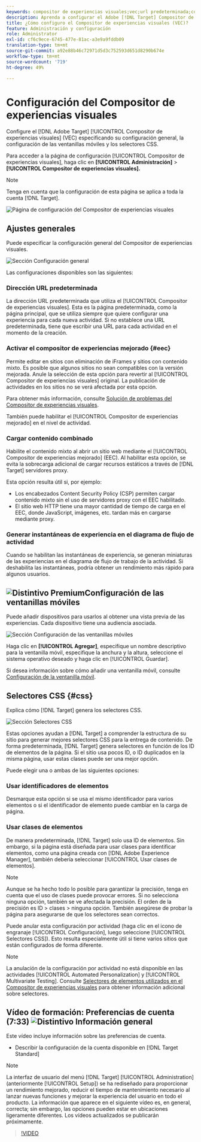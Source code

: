 ```yaml
---
keywords: compositor de experiencias visuales;vec;url predeterminada;compositor de experiencias mejorado;eec;contenido mixto;instantáneas de experiencias;ventanilla móvil;css;selectores css
description: Aprenda a configurar el Adobe [!DNL Target] Compositor de experiencias visuales (VEC) especificando su configuración general, la configuración de las ventanillas móviles y los selectores CSS.
title: ¿Cómo configuro el Compositor de experiencias visuales (VEC)?
feature: Administración y configuración
role: Administrator
exl-id: cf6c9ece-6745-477e-81ac-a3e9a9fddb09
translation-type: tm+mt
source-git-commit: a92e88b46c72971d5d3c752593d651d8290b674e
workflow-type: tm+mt
source-wordcount: '719'
ht-degree: 49%

---
```


# Configuración del Compositor de experiencias visuales

Configure el [!DNL Adobe Target] [!UICONTROL Compositor de experiencias visuales] (VEC) especificando su configuración general, la configuración de las ventanillas móviles y los selectores CSS.

Para acceder a la página de configuración [!UICONTROL Compositor de experiencias visuales], haga clic en **[!UICONTROL Administración]** > **[!UICONTROL Compositor de experiencias visuales].**

>[!NOTE]
>
>Tenga en cuenta que la configuración de esta página se aplica a toda la cuenta [!DNL Target].

![Página de configuración del Compositor de experiencias visuales](/help/administrating-target/assets/vec.png)

## Ajustes generales

Puede especificar la configuración general del Compositor de experiencias visuales.

![Sección Configuración general](/help/administrating-target/assets/general-settings.png)

Las configuraciones disponibles son las siguientes:

### Dirección URL predeterminada

La dirección URL predeterminada que utiliza el [!UICONTROL Compositor de experiencias visuales]. Esta es la página predeterminada, como la página principal, que se utiliza siempre que quiere configurar una experiencia para cada nueva actividad. Si no establece una URL predeterminada, tiene que escribir una URL para cada actividad en el momento de la creación.

### Activar el compositor de experiencias mejorado {#eec}

Permite editar en sitios con eliminación de iFrames y sitios con contenido mixto. Es posible que algunos sitios no sean compatibles con la versión mejorada. Anule la selección de esta opción para revertir al [!UICONTROL Compositor de experiencias visuales] original. La publicación de actividades en los sitios no se verá afectada por esta opción.

Para obtener más información, consulte [Solución de problemas del Compositor de experiencias visuales](/help/c-experiences/c-visual-experience-composer/r-troubleshoot-composer/troubleshoot-composer.md).

También puede habilitar el [!UICONTROL Compositor de experiencias mejorado] en el nivel de actividad.

### Cargar contenido combinado

Habilite el contenido mixto al abrir un sitio web mediante el [!UICONTROL Compositor de experiencias mejorado] (EEC). Al habilitar esta opción, se evita la sobrecarga adicional de cargar recursos estáticos a través de [!DNL Target] servidores proxy.

Esta opción resulta útil si, por ejemplo:

* Los encabezados Content Security Policy (CSP) permiten cargar contenido mixto sin el uso de servidores proxy con el EEC habilitado.
* El sitio web HTTP tiene una mayor cantidad de tiempo de carga en el EEC, donde JavaScript, imágenes, etc. tardan más en cargarse mediante proxy.

### Generar instantáneas de experiencia en el diagrama de flujo de actividad

Cuando se habilitan las instantáneas de experiencia, se generan miniaturas de las experiencias en el diagrama de flujo de trabajo de la actividad. Si deshabilita las instantáneas, podría obtener un rendimiento más rápido para algunos usuarios.

## ![Distintivo PremiumConfiguración de las ventanillas móviles ](/help/assets/premium.png) 

Puede añadir dispositivos para usarlos al obtener una vista previa de las experiencias. Cada dispositivo tiene una audiencia asociada.

![Sección Configuración de las ventanillas móviles](/help/administrating-target/assets/mobile-viewport-configuration.png)

Haga clic en **[!UICONTROL Agregar]**, especifique un nombre descriptivo para la ventanilla móvil, especifique la anchura y la altura, seleccione el sistema operativo deseado y haga clic en [!UICONTROL Guardar].

Si desea información sobre cómo añadir una ventanilla móvil, consulte [Configuración de la ventanilla móvil](/help/c-experiences/c-visual-experience-composer/mobile-viewports.md).

## Selectores CSS {#css}

Explica cómo [!DNL Target] genera los selectores CSS.

![Sección Selectores CSS](/help/administrating-target/assets/css-selectors.png)

Estas opciones ayudan a [!DNL Target] a comprender la estructura de su sitio para generar mejores selectores CSS para la entrega de contenido. De forma predeterminada, [!DNL Target] genera selectores en función de los ID de elementos de la página. Si el sitio usa pocos ID, o ID duplicados en la misma página, usar estas clases puede ser una mejor opción.

Puede elegir una o ambas de las siguientes opciones:

### Usar identificadores de elementos

Desmarque esta opción si se usa el mismo identificador para varios elementos o si el identificador de elemento puede cambiar en la carga de página.

### Usar clases de elementos

De manera predeterminada, [!DNL Target] solo usa ID de elementos. Sin embargo, si la página está diseñada para usar clases para identificar elementos, como una página creada con [!DNL Adobe Experience Manager], también debería seleccionar [!UICONTROL Usar clases de elementos].

>[!NOTE]
>
>Aunque se ha hecho todo lo posible para garantizar la precisión, tenga en cuenta que el uso de clases puede provocar errores. Si no selecciona ninguna opción, también se ve afectada la precisión. El orden de la precisión es ID > clases > ninguna opción. También asegúrese de probar la página para asegurarse de que los selectores sean correctos.

Puede anular esta configuración por actividad (haga clic en el icono de engranaje [!UICONTROL Configuración], luego seleccione [!UICONTROL Selectores CSS]). Esto resulta especialmente útil si tiene varios sitios que están configurados de forma diferente.

>[!NOTE]
>
>La anulación de la configuración por actividad no está disponible en las actividades [!UICONTROL Automated Personalization] y [!UICONTROL Multivariate Testing].  Consulte [Selectores de elementos utilizados en el Compositor de experiencias visuales](/help/c-experiences/c-visual-experience-composer/vec-selectors.md) para obtener información adicional sobre selectores.

## Vídeo de formación: Preferencias de cuenta (7:33) ![Distintivo Información general](/help/assets/overview.png)

Este vídeo incluye información sobre las preferencias de cuenta.

* Describir la configuración de la cuenta disponible en [!DNL Target Standard]

>[!NOTE]
>
>La interfaz de usuario del menú [!DNL Target] [!UICONTROL Administration] (anteriormente [!UICONTROL Setup]) se ha rediseñado para proporcionar un rendimiento mejorado, reducir el tiempo de mantenimiento necesario al lanzar nuevas funciones y mejorar la experiencia del usuario en todo el producto. La información que aparece en el siguiente vídeo es, en general, correcta; sin embargo, las opciones pueden estar en ubicaciones ligeramente diferentes. Los vídeos actualizados se publicarán próximamente.

>[!VIDEO](https://video.tv.adobe.com/v/17379)
